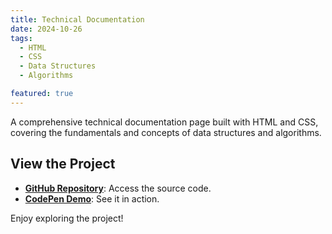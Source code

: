 ```yaml
---
title: Technical Documentation
date: 2024-10-26
tags:
  - HTML
  - CSS
  - Data Structures
  - Algorithms

featured: true
---
```


A comprehensive technical documentation page built with HTML and CSS, covering the fundamentals and concepts of data structures and algorithms.

## View the Project

- **[GitHub Repository](https://github.com/reshmi-29/Free_Code_Camp/tree/main/Technical_Documentation_Page)**: Access the source code.
- **[CodePen Demo](https://codepen.io/Nahida-Akther-Reshmi/full/RwXBeKr)**: See it in action.

Enjoy exploring the project!
